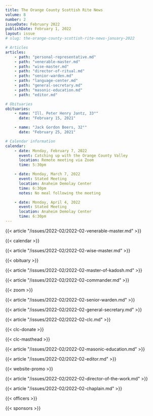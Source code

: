 ```yaml
---
title: The Orange County Scottish Rite News
volume: 8
number: 2
issueDate: February 2022
publishDate: February 1, 2022
layout: issue
# slug: the-orange-county-scottish-rite-news-january-2022

# Articles
articles:
    - path: "personal-representative.md"
    - path: "venerable-master.md"
    - path: "wise-master.md"
    - path: "director-of-ritual.md"
    - path: "senior-warden.md"
    - path: "language-center.md"
    - path: "general-secretary.md"
    - path: "masonic-education.md"
    - path: "editor.md"

# Obituaries
obituaries:
    - name: "Ill. Peter Henry Jantz, 33°"
      date: "February 15, 2021"

    - name: "Jack Gordon Beers, 32°"
      date: "February 25, 2021"

# Calendar information
calendar:
    - date: Monday, February 7, 2022
      event: Catching up with the Orange County Valley
      location: Remote meeting via Zoom
      time: 5:30pm

    - date: Monday, March 7, 2022
      event: Stated Meeting
      location: Anaheim Demolay Center
      time: 6:30pm
      notes: No meal following the meeting

    - date: Monday, April 4, 2022
      event: Stated Meeting
      location: Anaheim Demolay Center
      time: 6:30pm
---
```


{{< article "/issues/2022-02/2022-02-venerable-master.md" >}}

{{< calendar >}}

{{< article "/issues/2022-02/2022-02-wise-master.md" >}}

{{< obituary >}}

{{< article "/issues/2022-02/2022-02-master-of-kadosh.md" >}}

{{< article "/issues/2022-02/2022-02-commander.md" >}}

{{< zoom >}}

{{< article "/issues/2022-02/2022-02-senior-warden.md" >}}

{{< article "/issues/2022-02/2022-02-general-secretary.md" >}}

{{< article "/issues/2022-02/2022-02-clc.md" >}}

{{< clc-donate >}}

{{< clc-masthead >}}

{{< article "/issues/2022-02/2022-02-masonic-education.md" >}}

{{< article "/issues/2022-02/2022-02-editor.md" >}}

{{< website-promo >}}

{{< article "/issues/2022-02/2022-02-director-of-the-work.md" >}}

{{< article "/issues/2022-02/2022-02-chaplain.md" >}}

{{< officers >}}

{{< sponsors >}}




